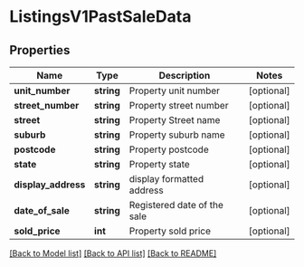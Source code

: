 # ListingsV1PastSaleData

## Properties
Name | Type | Description | Notes
------------ | ------------- | ------------- | -------------
**unit_number** | **string** | Property unit number | [optional] 
**street_number** | **string** | Property street number | [optional] 
**street** | **string** | Property Street name | [optional] 
**suburb** | **string** | Property suburb name | [optional] 
**postcode** | **string** | Property postcode | [optional] 
**state** | **string** | Property state | [optional] 
**display_address** | **string** | display formatted address | [optional] 
**date_of_sale** | **string** | Registered date of the sale | [optional] 
**sold_price** | **int** | Property sold price | [optional] 

[[Back to Model list]](../../README.md#documentation-for-models) [[Back to API list]](../../README.md#documentation-for-api-endpoints) [[Back to README]](../../README.md)

